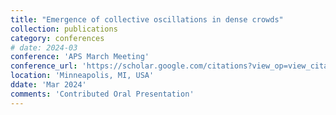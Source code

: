 ```yaml
---
title: "Emergence of collective oscillations in dense crowds"
collection: publications
category: conferences
# date: 2024-03
conference: 'APS March Meeting'
conference_url: 'https://scholar.google.com/citations?view_op=view_citation&hl=en&user=V2Lx8UcAAAAJ&citation_for_view=V2Lx8UcAAAAJ:u-x6o8ySG0sC'
location: 'Minneapolis, MI, USA'
ddate: 'Mar 2024'
comments: 'Contributed Oral Presentation'
---
```


